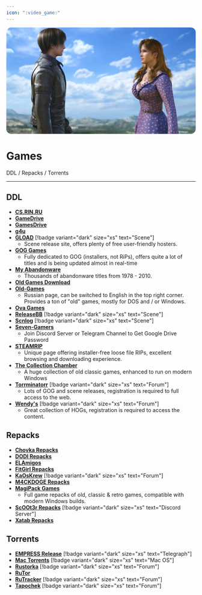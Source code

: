 ```yaml
---
icon: ":video_game:"
---
```


![](/static/assets/banner/games.png)
# Games

DDL / Repacks / Torrents
___

## DDL
- [**CS.RIN.RU**](https://cs.rin.ru/forum)
- [**GameDrive**](https://gamedrive.org/)
- [**GamesDrive**](https://gamesdrive.net/)
- [**g4u**](https://g4u.to/)
- [**GLOAD**](https://gload.to/) [!badge variant="dark" size="xs" text="Scene"]
    - Scene release site, offers plenty of free user-friendly hosters.
- [**GOG Games**](https://gog-games.to/)
    -  Fully dedicated to GOG (installers, not RiPs), offers quite a lot of titles and is being updated almost in real-time
- [**My Abandonware**](https://www.myabandonware.com/)
    - Thousands of abandonware titles from 1978 - 2010.
- [**Old Games Download**](https://oldgamesdownload.com/)
- [**Old-Games**](https://www.old-games.ru/catalog/)
    - Russian page, can be switched to English in the top right corner. Provides a ton of "old" games, mostly for DOS and / or Windows.
- [**Ova Games**](https://www.ovagames.com/)
- [**ReleaseBB**](https://rlsbb.ru/category/games/) [!badge variant="dark" size="xs" text="Scene"]
- [**Scnlog**](https://scnlog.me/games/) [!badge variant="dark" size="xs" text="Scene"]
- [**Seven-Gamers**](https://www.seven-gamers.com/)
    - Join Discord Server or Telegram Channel to Get Google Drive Password
- [**STEAMRIP**](https://steamrip.com/)
    - Unique page offering installer-free loose file RIPs, excellent browsing and downloading experience.
- [**The Collection Chamber**](https://collectionchamber.blogspot.com/)
    - A huge collection of old classic games, enhanced to run on modern Windows
- [**Torrminatorr**](https://forum.torrminatorr.com/) [!badge variant="dark" size="xs" text="Forum"]
    - Lots of GOG and scene releases, registration is required to full access to the web.
- [**Wendy's**](https://wendysforum.net/) [!badge variant="dark" size="xs" text="Forum"]
    - Great collection of HOGs, registration is required to access the content.


## Repacks
- [**Chovka Repacks**](https://repack.info/)
- [**DODI Repacks**](https://dodi-repacks.site/)
- [**ELAmigos**](https://elamigos.site/)
- [**FitGirl Repacks**](https://fitgirl-repacks.site/)
- [**KaOsKrew**](https://kaoskrew.org/) [!badge variant="dark" size="xs" text="Forum"]
- [**M4CKDOGE Repacks**](https://m4ckd0ge-repacks.site/)
- [**MagiPack Games**](https://www.magipack.games/)
    - Full game repacks of old, classic & retro games, compatible with modern Windows builds.
- [**ScOOt3r Repacks**](https://discord.com/invite/xe3Fys8Upy) [!badge variant="dark" size="xs" text="Discord Server"]
- [**Xatab Repacks**](https://byxatab.com/)

## Torrents
- [**EMPRESS Release**](https://telegra.ph/empress-biography-07-15) [!badge variant="dark" size="xs" text="Telegraph"]
- [**Mac Torrents**](https://www.torrentmac.net/category/games/) [!badge variant="dark" size="xs" text="Mac OS"]
- [**Rustorka**](https://rustorka.com/forum/index.php) [!badge variant="dark" size="xs" text="Forum"]
- [**RuTor**](http://www.rutor.info/)
- [**RuTracker**](https://rutracker.org/forum/index.php) [!badge variant="dark" size="xs" text="Forum"]
- [**Tapochek**](https://tapochek.net/index.php) [!badge variant="dark" size="xs" text="Forum"]